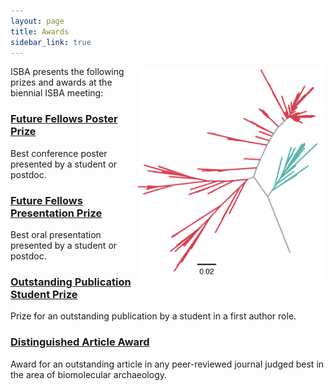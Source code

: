 ```yaml
---
layout: page
title: Awards
sidebar_link: true
---
```


<img align="right" width="300" src="/assets/images/misc/Tanerella.png">
ISBA presents the following prizes and awards at the biennial ISBA meeting:

### [Future Fellows Poster Prize](/poster_prize)

Best conference poster presented by a student or postdoc.

### [Future Fellows Presentation Prize](/presentation_prize)

Best oral presentation presented by a student or postdoc.

### [Outstanding Publication Student Prize](/oustanding_publication_prize)

Prize for an outstanding publication by a student in a first author role.

### [Distinguished Article Award](/article_award)

Award for an outstanding article in any peer-reviewed journal judged best in the area of biomolecular archaeology.
